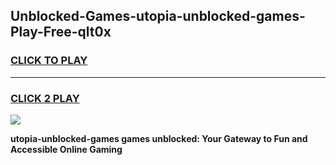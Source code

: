 
## Unblocked-Games-utopia-unblocked-games-Play-Free-qlt0x
<h3>
<a href="https://premium76.site?title=utopia-unblocked-games&ref=10A">CLICK TO PLAY</a></h3>
<hr>

<h3>
<a href="https://premium76.site?title=utopia-unblocked-games&ref=10A">CLICK 2 PLAY</a>
  
</h3>

<a href="https://premium76.site?title=utopia-unblocked-games&ref=10A"><img src="https://clearcache.store/games.png"></a>


**utopia-unblocked-games games unblocked: Your Gateway to Fun and Accessible Online Gaming**
